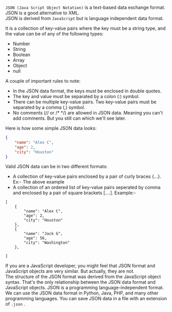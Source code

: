 `JSON (Java Script Object Notation)` is a text-based data exchange format. JSON is a good alternative to XML. </br>
JSON is derived from `JavaScript` but is language independent data format. </br>




It is a collection of key-value pairs where the key must be a string type, and the value can be of any of the following types:
- Number 
- String 
- Boolean
- Array 
- Object
- null



A couple of important rules to note:

- In the JSON data format, the keys must be enclosed in double quotes.
- The key and value must be separated by a colon (:) symbol.
- There can be multiple key-value pairs. Two key-value pairs must be separated by a comma (,) symbol.
- No comments (// or /* */) are allowed in JSON data. Meaning you can't add comments. But you still can which we'll see later.



Here is how some simple JSON data looks:
```json
{
    "name": "Alex C",
    "age": 2,
    "city": "Houston"
}
```

Valid JSON data can be in two different formats:
- A collection of key-value pairs enclosed by a pair of curly braces {...}. Ex:- The above example
- A collection of an ordered list of key-value pairs seperated by comma and enclosed by a pair of square brackets [....]. 
Example:- 
```
[
	{
        "name": "Alex C",
        "age": 2,
        "city": "Houston"
	},
    {
        "name": "Jack G",
        "age": 56,
        "city": "Washington"
	},
   
]
```


If you are a JavaScript developer, you might feel that JSON format and JavaScript objects are very similar. But actually, they are not.   
The structure of the JSON format was derived from the JavaScript object syntax. That's the only relationship between the JSON data format and JavaScript objects.
JSON is a programming language-independent format. We can use the JSON data format in Python, Java, PHP, and many other programming languages. 
You can save JSON data in a file with an extension of `.json` . 
